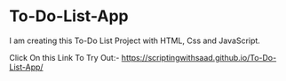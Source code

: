# To-Do-List-App
I am creating this To-Do List Project with HTML, Css and JavaScript.

Click On this Link To Try Out:- https://scriptingwithsaad.github.io/To-Do-List-App/
